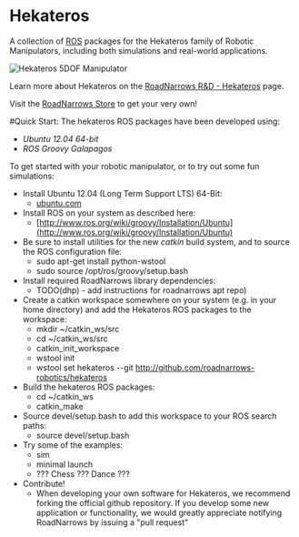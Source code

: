 Hekateros
=============

A collection of [ROS](http://ros.org) packages for the Hekateros family of Robotic Manipulators, including both simulations and real-world applications.

![Hekateros 5DOF Manipulator](http://www.roadnarrows.com/r-and-d/Hekateros/img/Hek_Reflect.png)

Learn more about Hekateros on the [RoadNarrows R&D - Hekateros](http://roadnarrows.com/r-and-d/Hekateros/) page.

Visit the [RoadNarrows Store](http://www.roadnarrows-store.com/hekateros-arm.html) to get your very own!

#Quick Start:
The hekateros ROS packages have been developed using:
 * _Ubuntu 12.04 64-bit_
 * _ROS Groovy Galapagos_ 

To get started with your robotic manipulator, or to try out some fun simulations:
* Install Ubuntu 12.04 (Long Term Support LTS) 64-Bit:
  * [ubuntu.com](http://www.ubuntu.com/download/desktop)
* Install ROS on your system as described here: 
  * [http://www.ros.org/wiki/groovy/Installation/Ubuntu](http://www.ros.org/wiki/groovy/Installation/Ubuntu)
* Be sure to install utilities for the new _catkin_ build system, and to source the ROS configuration file:
  * sudo apt-get install python-wstool
  * sudo source /opt/ros/groovy/setup.bash
* Install required RoadNarrows library dependencies:
  * TODO(dhp) - add instructions for roadnarrows apt repo)
* Create a catkin workspace somewhere on your system (e.g. in your home directory) and add the Hekateros ROS packages to the workspace:
  * mkdir ~/catkin_ws/src
  * cd ~/catkin_ws/src
  * catkin_init_workspace
  * wstool init
  * wstool set hekateros --git http://github.com/roadnarrows-robotics/hekateros
* Build the hekateros ROS packages:
  * cd ~/catkin_ws
  * catkin_make
* Source devel/setup.bash to add this workspace to your ROS search paths:
  * source devel/setup.bash
* Try some of the examples:
  * sim
  * minimal launch
  * ??? Chess ??? Dance ???
* Contribute!
  * When developing your own software for Hekateros, we recommend forking the official github repository. If you develop some new application or functionality, we would greatly appreciate notifying RoadNarrows by issuing a "pull request"



